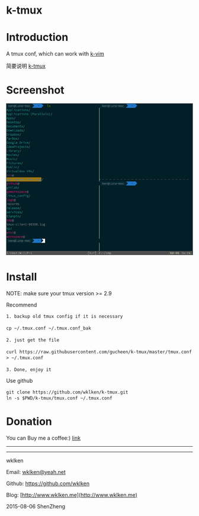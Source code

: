 # k-tmux

# Introduction

A tmux conf, which can work with [k-vim](https://github.com/wklken/k-vim)

简要说明 [k-tmux](http://www.wklken.me/posts/2015/08/06/linux-tmux.html)

# Screenshot

![screenshot](https://raw.githubusercontent.com/wklken/gallery/master/tmux/tmux.png)

# Install

NOTE: make sure your tmux version >= 2.9

Recommend

```
1. backup old tmux config if it is necessary

cp ~/.tmux.conf ~/.tmux.conf_bak

2. just get the file

curl https://raw.githubusercontent.com/gucheen/k-tmux/master/tmux.conf > ~/.tmux.conf

3. Done, enjoy it
```

Use github

```
git clone https://github.com/wklken/k-tmux.git
ln -s $PWD/k-tmux/tmux.conf ~/.tmux.conf
```

# Donation

You can Buy me a coffee:)  [link](http://www.wklken.me/pages/donation.html)


------------------------
------------------------

wklken

Email: wklken@yeah.net

Github: https://github.com/wklken

Blog: [http://www.wklken.me](http://www.wklken.me)

2015-08-06 ShenZheng
